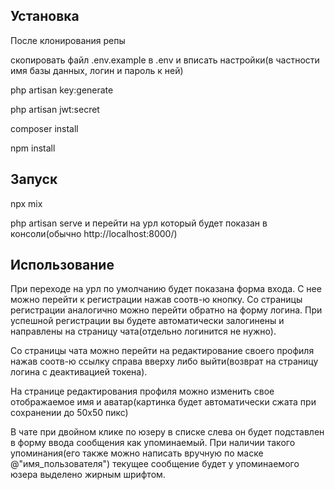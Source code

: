 ## Установка

После клонирования репы

скопировать файл .env.example в .env и вписать настройки(в частности имя базы данных, логин и пароль к ней)

php artisan key:generate

php artisan jwt:secret

composer install

npm install

## Запуск

npx mix

php artisan serve и перейти на урл который будет показан в консоли(обычно http://localhost:8000/)

## Использование

При переходе на урл по умолчанию будет показана форма входа. С нее можно перейти к регистрации нажав соотв-ю кнопку.
Со страницы регистрации аналогично можно перейти обратно на форму логина.
При успешной регистрации вы будете автоматически залогинены и направлены на страницу чата(отдельно логинится не нужно).

Со страницы чата можно перейти на редактирование своего профиля нажав соотв-ю ссылку справа вверху либо выйти(возврат
на страницу логина с деактивацией токена).

На странице редактирования профиля можно изменить свое отображаемое имя и аватар(картинка будет автоматически сжата 
при сохранении до 50х50 пикс)

В чате при двойном клике по юзеру в списке слева он будет подставлен в форму ввода сообщения как упоминаемый. При
наличии такого упоминания(его также можно написать вручную по маске @"имя_пользователя") текущее сообщение будет
у упоминаемого юзера выделено жирным шрифтом.
